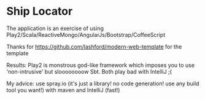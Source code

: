 Ship Locator
===========

The application is an exercise of using Play2/Scala/ReactiveMongo/AngularJs/Bootstrap/CoffeeScript

Thanks for https://github.com/lashford/modern-web-template for the template

Results: Play2 is monstrous god-like framework which imposes you to use 'non-intrusive' but sloooooooow Sbt. Both play bad with IntelliJ ;(

My advice: use spray.io (it's just a library! no code generation! use any build tool you want!) with maven and IntelliJ (fast!)